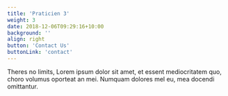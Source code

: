 ```yaml
---
title: 'Praticien 3'
weight: 3
date: 2018-12-06T09:29:16+10:00
background: ''
align: right
button: 'Contact Us'
buttonLink: 'contact'
---
```


Theres no limits, Lorem ipsum dolor sit amet, et essent mediocritatem quo, choro volumus oporteat an mei. Numquam dolores mel eu, mea docendi omittantur.
